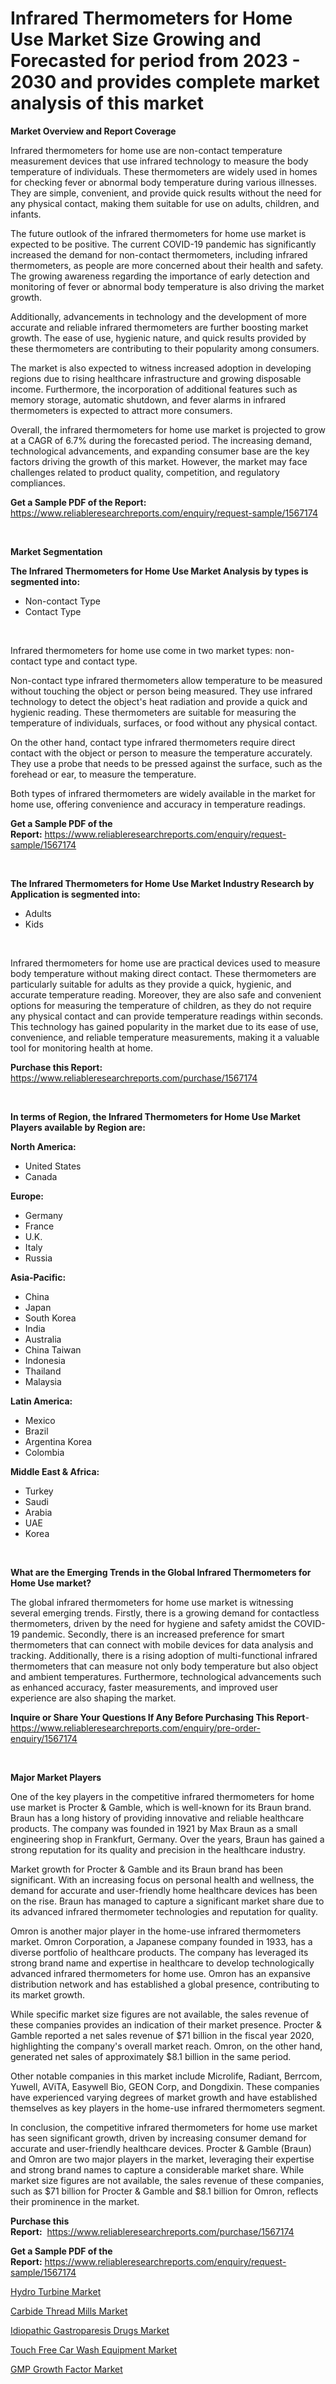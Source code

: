 <p><h1>Infrared Thermometers for Home Use Market Size Growing and Forecasted for period from 2023 - 2030 and provides complete market analysis of this market</h1></p><p><strong>Market Overview and Report Coverage</strong></p>
<p><p>Infrared thermometers for home use are non-contact temperature measurement devices that use infrared technology to measure the body temperature of individuals. These thermometers are widely used in homes for checking fever or abnormal body temperature during various illnesses. They are simple, convenient, and provide quick results without the need for any physical contact, making them suitable for use on adults, children, and infants.</p><p>The future outlook of the infrared thermometers for home use market is expected to be positive. The current COVID-19 pandemic has significantly increased the demand for non-contact thermometers, including infrared thermometers, as people are more concerned about their health and safety. The growing awareness regarding the importance of early detection and monitoring of fever or abnormal body temperature is also driving the market growth.</p><p>Additionally, advancements in technology and the development of more accurate and reliable infrared thermometers are further boosting market growth. The ease of use, hygienic nature, and quick results provided by these thermometers are contributing to their popularity among consumers.</p><p>The market is also expected to witness increased adoption in developing regions due to rising healthcare infrastructure and growing disposable income. Furthermore, the incorporation of additional features such as memory storage, automatic shutdown, and fever alarms in infrared thermometers is expected to attract more consumers.</p><p>Overall, the infrared thermometers for home use market is projected to grow at a CAGR of 6.7% during the forecasted period. The increasing demand, technological advancements, and expanding consumer base are the key factors driving the growth of this market. However, the market may face challenges related to product quality, competition, and regulatory compliances.</p></p>
<p><strong>Get a Sample PDF of the Report:</strong> <a href="https://www.reliableresearchreports.com/enquiry/request-sample/1567174">https://www.reliableresearchreports.com/enquiry/request-sample/1567174</a></p>
<p>&nbsp;</p>
<p><strong>Market Segmentation</strong></p>
<p><strong>The Infrared Thermometers for Home Use Market Analysis by types is segmented into:</strong></p>
<p><ul><li>Non-contact Type</li><li>Contact Type</li></ul></p>
<p>&nbsp;</p>
<p><p>Infrared thermometers for home use come in two market types: non-contact type and contact type. </p><p>Non-contact type infrared thermometers allow temperature to be measured without touching the object or person being measured. They use infrared technology to detect the object's heat radiation and provide a quick and hygienic reading. These thermometers are suitable for measuring the temperature of individuals, surfaces, or food without any physical contact.</p><p>On the other hand, contact type infrared thermometers require direct contact with the object or person to measure the temperature accurately. They use a probe that needs to be pressed against the surface, such as the forehead or ear, to measure the temperature.</p><p>Both types of infrared thermometers are widely available in the market for home use, offering convenience and accuracy in temperature readings.</p></p>
<p><strong>Get a Sample PDF of the Report:</strong>&nbsp;<a href="https://www.reliableresearchreports.com/enquiry/request-sample/1567174">https://www.reliableresearchreports.com/enquiry/request-sample/1567174</a></p>
<p>&nbsp;</p>
<p><strong>The Infrared Thermometers for Home Use Market Industry Research by Application is segmented into:</strong></p>
<p><ul><li>Adults</li><li>Kids</li></ul></p>
<p>&nbsp;</p>
<p><p>Infrared thermometers for home use are practical devices used to measure body temperature without making direct contact. These thermometers are particularly suitable for adults as they provide a quick, hygienic, and accurate temperature reading. Moreover, they are also safe and convenient options for measuring the temperature of children, as they do not require any physical contact and can provide temperature readings within seconds. This technology has gained popularity in the market due to its ease of use, convenience, and reliable temperature measurements, making it a valuable tool for monitoring health at home.</p></p>
<p><strong>Purchase this Report:</strong>&nbsp; <a href="https://www.reliableresearchreports.com/purchase/1567174">https://www.reliableresearchreports.com/purchase/1567174</a></p>
<p>&nbsp;</p>
<p><strong>In terms of Region, the Infrared Thermometers for Home Use Market Players available by Region are:</strong></p>
<p>
    <p> <strong> North America: </strong>
        <ul>
            <li>United States</li>
            <li>Canada</li>
        </ul>
        </p> 
    <p> <strong> Europe: </strong>
        <ul>
            <li>Germany</li>
            <li>France</li>
            <li>U.K.</li>
            <li>Italy</li>
            <li>Russia</li>
        </ul>
        </p> 
    <p> <strong> Asia-Pacific: </strong>
        <ul>
            <li>China</li>
            <li>Japan</li>
            <li>South Korea</li>
            <li>India</li>
            <li>Australia</li>
            <li>China Taiwan</li>
            <li>Indonesia</li>
            <li>Thailand</li>
            <li>Malaysia</li>
        </ul>
        </p> 
    <p> <strong> Latin America: </strong>
        <ul>
            <li>Mexico</li>
            <li>Brazil</li>
            <li>Argentina Korea</li>
            <li>Colombia</li>
        </ul>
        </p> 
    <p> <strong> Middle East & Africa: </strong>
        <ul>
            <li>Turkey</li>
            <li>Saudi</li>
            <li>Arabia</li>
            <li>UAE</li>
            <li>Korea</li>
        </ul>
    </p>
    </p>
<p>&nbsp;</p>
<p><strong>What are the Emerging Trends in the Global Infrared Thermometers for Home Use market?</strong></p>
<p><p>The global infrared thermometers for home use market is witnessing several emerging trends. Firstly, there is a growing demand for contactless thermometers, driven by the need for hygiene and safety amidst the COVID-19 pandemic. Secondly, there is an increased preference for smart thermometers that can connect with mobile devices for data analysis and tracking. Additionally, there is a rising adoption of multi-functional infrared thermometers that can measure not only body temperature but also object and ambient temperatures. Furthermore, technological advancements such as enhanced accuracy, faster measurements, and improved user experience are also shaping the market.</p></p>
<p><strong>Inquire or Share Your Questions If Any Before Purchasing This Report</strong>- <a href="https://www.reliableresearchreports.com/enquiry/pre-order-enquiry/1567174">https://www.reliableresearchreports.com/enquiry/pre-order-enquiry/1567174</a></p>
<p>&nbsp;</p>
<p><strong>Major Market Players</strong></p>
<p><p>One of the key players in the competitive infrared thermometers for home use market is Procter & Gamble, which is well-known for its Braun brand. Braun has a long history of providing innovative and reliable healthcare products. The company was founded in 1921 by Max Braun as a small engineering shop in Frankfurt, Germany. Over the years, Braun has gained a strong reputation for its quality and precision in the healthcare industry. </p><p>Market growth for Procter & Gamble and its Braun brand has been significant. With an increasing focus on personal health and wellness, the demand for accurate and user-friendly home healthcare devices has been on the rise. Braun has managed to capture a significant market share due to its advanced infrared thermometer technologies and reputation for quality.</p><p>Omron is another major player in the home-use infrared thermometers market. Omron Corporation, a Japanese company founded in 1933, has a diverse portfolio of healthcare products. The company has leveraged its strong brand name and expertise in healthcare to develop technologically advanced infrared thermometers for home use. Omron has an expansive distribution network and has established a global presence, contributing to its market growth.</p><p>While specific market size figures are not available, the sales revenue of these companies provides an indication of their market presence. Procter & Gamble reported a net sales revenue of $71 billion in the fiscal year 2020, highlighting the company's overall market reach. Omron, on the other hand, generated net sales of approximately $8.1 billion in the same period.</p><p>Other notable companies in this market include Microlife, Radiant, Berrcom, Yuwell, AViTA, Easywell Bio, GEON Corp, and Dongdixin. These companies have experienced varying degrees of market growth and have established themselves as key players in the home-use infrared thermometers segment.</p><p>In conclusion, the competitive infrared thermometers for home use market has seen significant growth, driven by increasing consumer demand for accurate and user-friendly healthcare devices. Procter & Gamble (Braun) and Omron are two major players in the market, leveraging their expertise and strong brand names to capture a considerable market share. While market size figures are not available, the sales revenue of these companies, such as $71 billion for Procter & Gamble and $8.1 billion for Omron, reflects their prominence in the market.</p></p>
<p><strong>Purchase this Report:</strong>&nbsp;&nbsp;<a href="https://www.reliableresearchreports.com/purchase/1567174">https://www.reliableresearchreports.com/purchase/1567174</a></p>
<p></p>
<p><strong>Get a Sample PDF of the Report:</strong>&nbsp;<a href="https://www.reliableresearchreports.com/enquiry/request-sample/1567174">https://www.reliableresearchreports.com/enquiry/request-sample/1567174</a></p>
<p><p><a href="https://medium.com/@s40138378/hydro-turbine-market-size-growth-forecast-2023-2030-030b3d5578e8">Hydro Turbine Market</a></p><p><a href="https://www.linkedin.com/pulse/carbide-thread-mills-market-share-amp-new-trends-analysis-upwde/">Carbide Thread Mills Market</a></p><p><a href="https://github.com/AKSHATREPORTPRIME/Market-Research-Report-List-1/blob/main/idiopathic-gastroparesis-drugs-market.md">Idiopathic Gastroparesis Drugs Market</a></p><p><a href="https://www.linkedin.com/pulse/touch-free-car-wash-equipment-market-research-report-8v2de/">Touch Free Car Wash Equipment Market</a></p><p><a href="https://github.com/Chiragrp26/Market-Research-Report-List-1/blob/main/gmp-growth-factor-market.md">GMP Growth Factor Market</a></p></p>